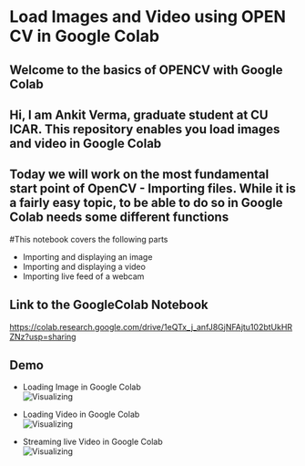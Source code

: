 # Load Images and Video using OPEN CV in Google Colab

## Welcome to the basics of OPENCV with Google Colab

## Hi, I am Ankit Verma, graduate student at CU ICAR. This repository enables you load images and video in Google Colab

## Today we will work on the most fundamental start point of OpenCV - Importing files. While it is a fairly easy topic, to be able to do so in Google Colab needs some different functions

#This notebook covers the following parts

- Importing and displaying an image
- Importing and displaying a video
- Importing live feed of a webcam
 

## Link to the GoogleColab Notebook
https://colab.research.google.com/drive/1eQTx_j_anfJ8GjNFAjtu102btUkHRZNz?usp=sharing


## Demo
- Loading Image in Google Colab  <br />
![Visualizing](https://github.com/ankitcivic/OpenCV_load_in_GoogleColab/blob/main/samples/image_working.PNG?raw=true)

- Loading Video in Google Colab  <br />
![Visualizing](https://github.com/ankitcivic/OpenCV_load_in_GoogleColab/blob/main/samples/video_gif.gif?raw=true)

- Streaming live Video in Google Colab  <br />
![Visualizing](https://github.com/ankitcivic/OpenCV_load_in_GoogleColab/blob/main/samples/video_live.gif?raw=true)
